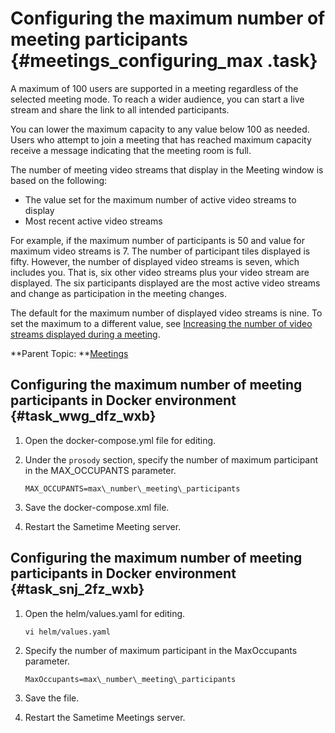 # Configuring the maximum number of meeting participants {#meetings_configuring_max .task}

A maximum of 100 users are supported in a meeting regardless of the selected meeting mode. To reach a wider audience, you can start a live stream and share the link to all intended participants.

You can lower the maximum capacity to any value below 100 as needed. Users who attempt to join a meeting that has reached maximum capacity receive a message indicating that the meeting room is full.

The number of meeting video streams that display in the Meeting window is based on the following:

-   The value set for the maximum number of active video streams to display
-   Most recent active video streams

For example, if the maximum number of participants is 50 and value for maximum video streams is 7. The number of participant tiles displayed is fifty. However, the number of displayed video streams is seven, which includes you. That is, six other video streams plus your video stream are displayed. The six participants displayed are the most active video streams and change as participation in the meeting changes.

The default for the maximum number of displayed video streams is nine. To set the maximum to a different value, see [Increasing the number of video streams displayed during a meeting](increase_activecameras.md).

**Parent Topic:  **[Meetings](meetings_configuring.md)

## Configuring the maximum number of meeting participants in Docker environment {#task_wwg_dfz_wxb}

1.  Open the docker-compose.yml file for editing.

2.  Under the `prosody` section, specify the number of maximum participant in the MAX\_OCCUPANTS parameter.

    ``` {#codeblock_q41_rhz_wxb}
    MAX_OCCUPANTS=max\_number\_meeting\_participants
    ```

3.  Save the docker-compose.xml file.

4.  Restart the Sametime Meeting server. 

## Configuring the maximum number of meeting participants in Docker environment {#task_snj_2fz_wxb}

1.  Open the helm/values.yaml for editing.

    ``` {#codeblock_hcx_4sz_wxb}
    vi helm/values.yaml 
    ```

2.  Specify the number of maximum participant in the MaxOccupants parameter.

    ``` {#codeblock_fps_3sz_wxb}
    MaxOccupants=max\_number\_meeting\_participants 
    ```

3.  Save the file.

4.  Restart the Sametime Meetings server. 